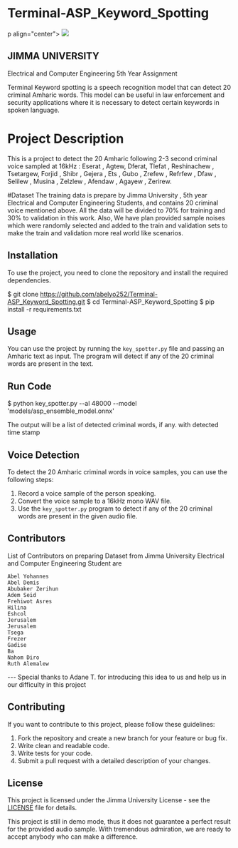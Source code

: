 # Terminal-ASP_Keyword_Spotting

p align="center">
  <img src="https://upload.wikimedia.org/wikipedia/en/thumb/f/fe/Current_Logo_of_Jimma_University.png/220px-Current_Logo_of_Jimma_University.png" />
</p>

## JIMMA UNIVERSITY
 Electrical and Computer Engineering 5th Year Assignment
 
Terminal Keyword spotting is a speech recognition model that can detect 20 criminal Amharic words. This model can be useful in law enforcement and security applications where it is necessary to detect certain keywords in spoken language.

# Project Description
This is a project to detect the 20 Amharic following 2-3 second criminal voice sampled at 16kHz : Eserat , Agtew, Dferat, Tlefat , Reshinachew , Tsetargew, Forjid , Shibr , Gejera , Ets , Gubo , Zrefew , Refrfew , Dfaw , Selilew , Musina , Zelzlew , Afendaw , Agayew , Zerirew.


#Dataset
The training data is prepare by Jimma University , 5th year Electrical and Computer Engineering Students, and contains 20 criminal voice mentioned above. All the data will be divided to 70% for training and 30% to validation in this work. Also, We have plan provided sample noises which were randomly selected and added to the train and validation sets to make the train and validation more real world like scenarios.


## Installation

To use the project, you need to clone the repository and install the required dependencies.

$ git clone https://github.com/abelyo252/Terminal-ASP_Keyword_Spotting.git
$ cd Terminal-ASP_Keyword_Spotting
$ pip install -r requirements.txt


## Usage

You can use the project by running the `key_spotter.py` file and passing an Amharic text as input. The program will detect if any of the 20 criminal words are present in the text.

## Run Code
$ python key_spotter.py --al 48000 --model 'models/asp_ensemble_model.onnx'


The output will be a list of detected criminal words, if any. with detected time stamp

## Voice Detection

To detect the 20 Amharic criminal words in voice samples, you can use the following steps:

1. Record a voice sample of the person speaking.
2. Convert the voice sample to a 16kHz mono WAV file.
3. Use the `key_spotter.py` program to detect if any of the 20 criminal words are present in the given audio file.

## Contributors
List of Contributors on preparing Dataset from Jimma University Electrical and Computer Engineering Student are

    Abel Yohannes
    Abel Demis
    Abubaker Zerihun
    Adem Seid
    Frehiwot Asres
    Hilina
    Eshcol
    Jerusalem
    Jerusalem
    Tsega
    Frezer
    Gadise
    Ba
    Nahom Diro
    Ruth Alemalew

--- Special thanks to Adane T. for introducing this idea to us and help us in our difficulty in this project

## Contributing

If you want to contribute to this project, please follow these guidelines:

1. Fork the repository and create a new branch for your feature or bug fix.
2. Write clean and readable code.
3. Write tests for your code.
4. Submit a pull request with a detailed description of your changes.

## License

This project is licensed under the Jimma University License - see the [LICENSE](LICENSE) file for details.

<!Notice!>This project is still in demo mode, thus it does not guarantee a perfect result for the provided audio sample. With tremendous admiration, we are ready to accept anybody who can make a difference.

